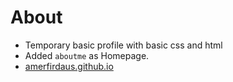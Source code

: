 # About

- Temporary basic profile with basic css and html
- Added `aboutme` as Homepage.
- [amerfirdaus.github.io](https://amerfirdaus.github.io/)
